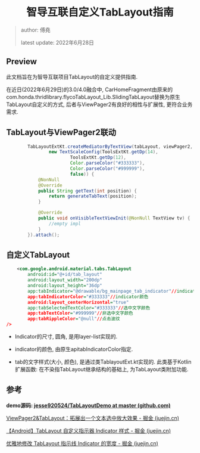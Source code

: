 # <center> 智导互联自定义TabLayout指南</center>



> author: 傅堯
>
> latest update: 2022年6月28日



## Preview

此文档旨在为智导互联项目TabLayout的自定义提供指南. 

在近日(2022年6月29日)的3.0/4.0融合中, CarHomeFragment由原来的com.honda.thridlibrary.flycoTabLayout_Lib.SlidingTabLayout替换为原生TabLayout自定义的方式, 后者与ViewPager2有良好的相性与扩展性, 更符合业务需求.



## TabLayout与ViewPager2联动

```java
        TabLayoutExtKt.createMediatorByTextView(tabLayout, viewPager2, new TextScaleTabViewConfig(
                new TextScaleConfig(ToolsExtKt.getDp(14),
                        ToolsExtKt.getDp(12),
                        Color.parseColor("#333333"),
                        Color.parseColor("#999999"),
                        false)) {
            @NonNull
            @Override
            public String getText(int position) {
                return generateTabText(position);
            }

            @Override
            public void onVisibleTextViewInit(@NonNull TextView tv) {
                //empty impl
            }
        }).attach();
```

## 自定义TabLayout

```xml
    <com.google.android.material.tabs.TabLayout
        android:id="@+id/tab_layout"
        android:layout_width="200dp"
        android:layout_height="36dp"
        app:tabIndicator="@drawable/bg_mainpage_tab_indicator"//indicator样式
        app:tabIndicatorColor="#333333"//indicator颜色
        android:layout_centerHorizontal="true"
        app:tabSelectedTextColor="#333333"//选中文字颜色
        app:tabTextColor="#999999"//非选中文字颜色
        app:tabRippleColor="@null"//点击波纹
/>
```

* Indicator的尺寸, 圆角, 是用layer-list实现的.

* indicator的颜色, 由原生apitabIndicatorColor指定.

* tab的文字样式(大小, 颜色), 是通过类TablayoutExt.kt实现的. 此类基于Kotlin扩展函数: 在不染指TabLayout继承结构的基础上, 为TabLayout类附加功能.

  

## 参考

**demo源码: [jesse920524/TabLayoutDemo at master (github.com)](https://github.com/jesse920524/TabLayoutDemo/tree/master)**

[ViewPager2&TabLayout：拓展出一个文本选中放大效果 - 掘金 (juejin.cn)](https://juejin.cn/post/7009562779895988255)

[【Android】TabLayout 自定义指示器 Indicator 样式 - 掘金 (juejin.cn)](https://juejin.cn/post/6844903860587200526#heading-7)

[优雅地修改 TabLayout 指示线 Indicator 的宽度 - 掘金 (juejin.cn)](https://juejin.cn/post/6844903834163085326)



